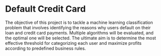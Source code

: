 # Default Credit Card

The objective of this project is to tackle a machine learning classification problem that involves identifying the reasons why users default on their loan and credit card payments. Multiple algorithms will be evaluated, and the optimal one will be selected. The ultimate aim is to determine the most effective threshold for categorizing each user and maximize profits according to predefined business rules.


